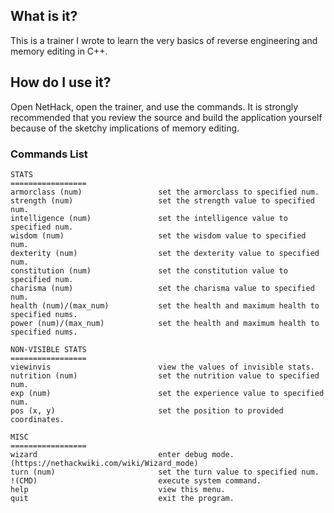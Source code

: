 <h2>What is it?</h2>
This is a trainer I wrote to learn the very basics of reverse engineering and memory editing in C++.

<h2>How do I use it?</h2>
Open NetHack, open the trainer, and use the commands. It is strongly recommended that you review the source and build the application yourself because of the sketchy implications of memory editing.

<h3>Commands List</h3>

```
STATS
=================
armorclass (num)                 set the armorclass to specified num.
strength (num)                   set the strength value to specified num.
intelligence (num)               set the intelligence value to specified num.
wisdom (num)                     set the wisdom value to specified num.
dexterity (num)                  set the dexterity value to specified num.
constitution (num)               set the constitution value to specified num.
charisma (num)                   set the charisma value to specified num.
health (num)/(max_num)           set the health and maximum health to specified nums.
power (num)/(max_num)            set the health and maximum health to specified nums.

NON-VISIBLE STATS
=================
viewinvis                        view the values of invisible stats.
nutrition (num)                  set the nutrition value to specified num.
exp (num)                        set the experience value to specified num.
pos (x, y)                       set the position to provided coordinates.

MISC
=================
wizard                           enter debug mode. (https://nethackwiki.com/wiki/Wizard_mode)
turn (num)                       set the turn value to specified num.
!(CMD)                           execute system command.
help                             view this menu.
quit                             exit the program.
```
